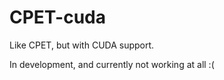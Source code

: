 # CPET-cuda

Like CPET, but with CUDA support.

In development, and currently not working at all :(
